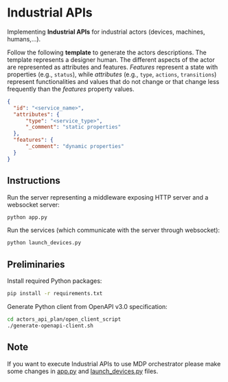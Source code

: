 # Industrial APIs

Implementing **Industrial APIs** for industrial actors (devices, machines, humans,...). 

Follow the following **template** to generate the actors descriptions. The template represents a designer human. The different aspects of the actor are represented as attributes and features. <em>Features</em> represent a state with properties (e.g., <code>status</code>), while <em>attributes</em> (e.g., <code>type</code>, <code>actions</code>, <code>transitions</code>) represent functionalities and values that do not change or that change less frequently than the <em>features</em> property values.
```json
{
  "id": "<service_name>",
  "attributes": {
      "type": "<service_type>",
      "_comment": "static properties"
  },
  "features": {
      "_comment": "dynamic properties"
  }
}
```

## Instructions
Run the server representing a middleware exposing HTTP server and a websocket server:
```sh
python app.py
```

Run the services (which communicate with the server through websocket):
```sh
python launch_devices.py
```

## Preliminaries
Install required Python packages:
```sh
pip install -r requirements.txt
```

Generate Python client from OpenAPI v3.0 specification:
```sh
cd actors_api_plan/open_client_script
./generate-openapi-client.sh
```

## Note
If you want to execute Industrial APIs to use MDP orchestrator please make some changes in [app.py](app.py) and [launch_devices.py](launch_devices.py) files.
